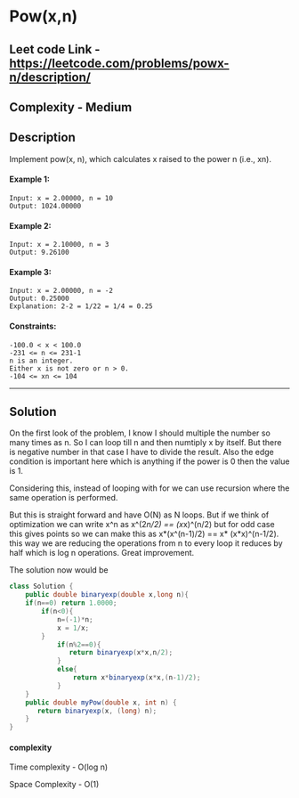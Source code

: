 # Pow(x,n)

## Leet code Link - https://leetcode.com/problems/powx-n/description/

## Complexity - Medium

## Description

Implement pow(x, n), which calculates x raised to the power n (i.e., xn).

 

#### Example 1:
```plaintext
Input: x = 2.00000, n = 10
Output: 1024.00000
```
#### Example 2:
```plaintext
Input: x = 2.10000, n = 3
Output: 9.26100
```
#### Example 3:
```plaintext
Input: x = 2.00000, n = -2
Output: 0.25000
Explanation: 2-2 = 1/22 = 1/4 = 0.25
```
 

#### Constraints:
```plaintext
-100.0 < x < 100.0
-231 <= n <= 231-1
n is an integer.
Either x is not zero or n > 0.
-104 <= xn <= 104
```
---

## Solution
On the first look of the problem, I know I should multiple the number so many times as n. So I can loop till n and then numtiply x by itself. But there is negative number in that case I have to divide the result. Also the edge condition is important here which is anything if the power is 0 then the value is 1.

Considering this, instead of looping with for we can use recursion where the same operation is performed.

But this is straight forward and have O(N) as N loops. But if we think of optimization we can write x^n as x^(2*n/2) == (x*x)^(n/2) but for odd case this gives points so we can make this as x*(x^(n-1)/2) == x* (x*x)^(n-1/2). this way we are reducing the operations from n to every loop it reduces by half which is log n operations. Great improvement.

The solution now would be

```java
class Solution {
    public double binaryexp(double x,long n){
    if(n==0) return 1.0000;
        if(n<0){
            n=(-1)*n;
            x = 1/x;
        }
            if(n%2==0){
               return binaryexp(x*x,n/2);
            }
            else{
                return x*binaryexp(x*x,(n-1)/2);
            }
    }
    public double myPow(double x, int n) {
       return binaryexp(x, (long) n);
    }
}
```
#### complexity
Time complexity - O(log n)

Space Complexity - O(1)

##
##
